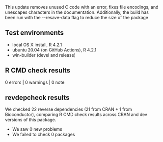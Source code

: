 This update removes unused C code with an error, fixes file encodings, and unescapes characters in the documentation. Additionally, the build has been run with the --resave-data flag to reduce the size of the package

## Test environments

* local OS X install, R 4.2.1
* ubuntu 20.04 (on GitHub Actions), R 4.2.1
* win-builder (devel and release)

## R CMD check results

0 errors | 0 warnings | 0 note

## revdepcheck results

We checked 22 reverse dependencies (21 from CRAN + 1 from Bioconductor), comparing R CMD check results across CRAN and dev versions of this package.

 * We saw 0 new problems
 * We failed to check 0 packages

